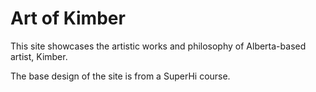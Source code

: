 <h1>Art of Kimber</h1>
<p>This site showcases the artistic works and philosophy of Alberta-based artist, Kimber.</p>
<p>The base design of the site is from a SuperHi course.</p>

